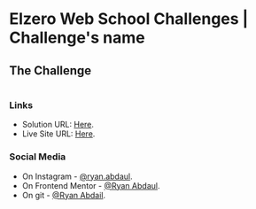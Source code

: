 # Elzero Web School Challenges | Challenge's name
## The Challenge
<img src=""/>

### Links
- Solution URL: [Here]().
- Live Site URL: [Here]().

### Social Media
- On Instagram - [@ryan.abdaul](https://www.instagram.com/ryan.abdaul/).
- On Frontend Mentor - [@Ryan Abdaul](https://www.frontendmentor.io/profile/RyanAbdaul).
- On git - [@Ryan Abdail](https://github.com/RyanAbdaul).